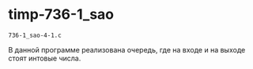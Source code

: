 # timp-736-1_sao
	736-1_sao-4-1.c
В данной программе реализована очередь, где на входе и на выходе стоят  интовые числа.
